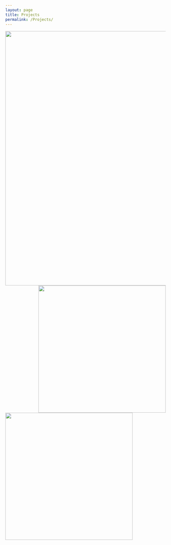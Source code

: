 ```yaml
---
layout: page
title: Projects
permalink: /Projects/
---
```




<img align="center" width="800" height="800" src="{{ site.url }}{{ site.baseurl }}/docs/assets/sarb.jpg" class="img-responsive" />

<img align="right" width="400" height="400" src="{{ site.url }}{{ site.baseurl }}/docs/assets/draft.png" class="img-responsive" />

<img align="left" width="400" height="400" src="{{ site.url }}{{ site.baseurl }}/docs/assets/impl.png" class="img-responsive" />
